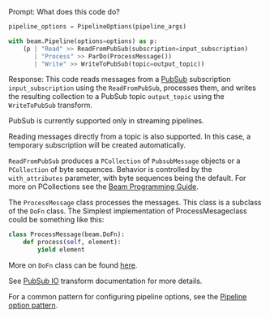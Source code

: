 Prompt:
What does this code do?
```python
pipeline_options = PipelineOptions(pipeline_args)

with beam.Pipeline(options=options) as p:
    (p | "Read" >> ReadFromPubSub(subscription=input_subscription)
       | "Process" >> ParDo(ProcessMessage())
       | "Write" >> WriteToPubSub(topic=output_topic))
```
Response:
This code reads messages from a [PubSub](https://cloud.google.com/pubsub) subscription `input_subscription` using the `ReadFromPubSub`, processes them, and writes the resulting collection to a PubSub topic `output_topic` using the `WriteToPubSub` transform.

PubSub is currently supported only in streaming pipelines.

Reading messages directly from a topic is also supported. In this case, a temporary subscription will be created automatically.

`ReadFromPubSub` produces a `PCollection` of `PubsubMessage` objects or a `PCollection` of byte sequences. Behavior is controlled by the `with_attributes` parameter, with byte sequences being the default.
For more on PCollections see the [Beam Programming Guide](https://beam.apache.org/documentation/basics/#pcollection).

The `ProcessMessage` class processes the messages. This class is a subclass of the `DoFn` class.
The Simplest implementation of ProcessMesageclass could be something like this:

```python
class ProcessMessage(beam.DoFn):
    def process(self, element):
        yield element
```
More on `DoFn` class can be found [here](https://beam.apache.org/documentation/programming-guide/#dofn).

See [PubSub IO](https://beam.apache.org/releases/pydoc/current/apache_beam.io.gcp.pubsub.html) transform documentation for more details.

For a common pattern for configuring pipeline options, see the [Pipeline option pattern](https://beam.apache.org/documentation/patterns/pipeline-options/).